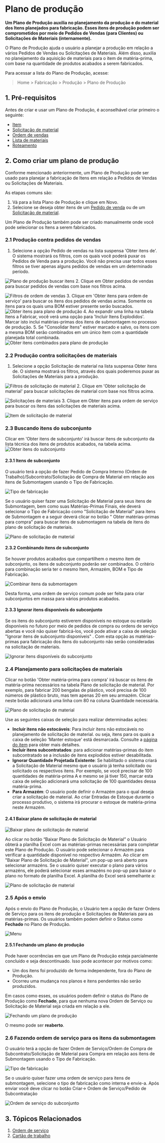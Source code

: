 # Plano de produção



**Um Plano de Produção auxilia no planejamento da produção e do material dos Itens planejados para fabricação. Esses itens de produção podem ser comprometidos por meio de Pedidos de Vendas (para Clientes) ou Solicitações de Materiais (internamente).**


O Plano de Produção ajuda o usuário a planejar a produção em relação a vários Pedidos de Vendas ou Solicitações de Materiais. Além disso, auxilia no planejamento da aquisição de materiais para o item de matéria-prima, com base na quantidade de produtos acabados a serem fabricados.


Para acessar a lista do Plano de Produção, acesse:


> Home > Fabricação > Produção > Plano de Produção


## 1. Pré-requisitos


Antes de criar e usar um Plano de Produção, é aconselhável criar primeiro o seguinte:


* [Item](/docs/pt/stock/item)
* [Solicitação de material](/docs/pt/stock/material-request)
* [Ordem de vendas](/docs/pt/selling/sales-order)
* [Lista de materiais](/docs/pt/manufacturing/bill-of-materials)
* [Roteamento](/docs/pt/manufacturing/routing)


## 2. Como criar um plano de produção


Conforme mencionado anteriormente, um Plano de Produção pode ser usado para planejar a fabricação de Itens em relação a Pedidos de Vendas ou Solicitações de Materiais.


As etapas comuns são:


1. Vá para a lista Plano de Produção e clique em Novo.
2. Selecione se deseja obter itens de um [Pedido de venda](/docs/pt/selling/sales-order) ou de um [Solicitação de material](/docs/pt/stock/material-request).


Um Plano de Produção também pode ser criado manualmente onde você pode selecionar os Itens a serem fabricados.


### 2.1 Produção contra pedidos de vendas


1. Selecione a opção Pedido de vendas na lista suspensa 'Obter itens de'. O sistema mostrará os filtros, com os quais você poderá puxar os Pedidos de Venda para a produção. Você não precisa usar todos esses filtros se tiver apenas alguns pedidos de vendas em um determinado período.


![Plano de produção buscar itens](/files/pp_fetch_from.png)
2. Clique em Obter pedidos de vendas para buscar pedidos de vendas com base nos filtros acima.


![Filtros de ordem de vendas](/files/sales_order_filter.png)
3. Clique em 'Obter itens para ordem de serviço' para buscar os itens dos pedidos de vendas acima. Somente os itens para os quais uma BOM estiver presente serão buscados.
![Obter itens para plano de produção](/files/get_items_wo.png)
4. Ao expandir uma linha na tabela Itens a Fabricar, você verá uma opção para 'Incluir Itens Explodidos'. Marcar isto inclui matérias-primas dos itens de submontagem no processo de produção.
5. Se "Consolidar Itens" estiver marcado e salvo, os itens com a mesma BOM serão combinados em um único item com a quantidade planejada total combinada.
![Obter itens combinados para plano de produção](/files/get_items_combined_wo.png)


### 2.2 Produção contra solicitações de materiais


1. Selecione a opção Solicitação de material na lista suspensa Obter itens de. O sistema mostrará os filtros, através dos quais poderemos puxar as Solicitações de Materiais para a produção.


![Filtros de solicitação de material](/files/material_request_filter.png)
2. Clique em 'Obter solicitação de material' para buscar solicitações de material com base nos filtros acima.


![Solicitações de materiais](/files/material_requests.png)
3. Clique em Obter itens para ordem de serviço para buscar os itens das solicitações de materiais acima.


![Item de solicitação de material](/files/material_request_items.png)


### 2.3 Buscando itens do subconjunto


Clicar em 'Obter itens de subconjunto' irá buscar itens de subconjunto da lista técnica dos itens de produtos acabados, na tabela acima.
![Obter itens do subconjunto](/files/get-subassembly-items.png)


#### 2.3.1 Itens de subconjunto


O usuário terá a opção de fazer Pedido de Compra Interno (Ordem de Trabalho)/Subcontrato/Solicitação de Compra de Material em relação aos itens de Submontagem usando o Tipo de Fabricação. 


![Tipo de fabricação](/files/production_plan_sub_assembly.png)


Se o usuário quiser fazer uma Solicitação de Material para seus itens de Submontagem, bem como suas Matérias-Primas Finais, ele deverá selecionar o Tipo de Fabricação como "Solicitação de Material" para itens de Submontagem e a seguir deverá clicar no botão " Obter matérias-primas para compra" para buscar itens de submontagem na tabela de itens do plano de solicitação de materiais.


![Plano de solicitação de material](/files/production_plan_material_request_items.png)


#### 2.3.2 Combinando itens de subconjunto


Se houver produtos acabados que compartilhem o mesmo item de subconjunto, os itens de subconjunto poderão ser combinados.
O critério para combinação seria ter o mesmo Item, Armazém, BOM e Tipo de Fabricação.


![Combinar itens da submontagem](/files/consolidate-subassembly-items.png)


Desta forma, uma ordem de serviço comum pode ser feita para criar subconjuntos em massa para vários produtos acabados.


#### 2.3.3 Ignorar itens disponíveis do subconjunto


Se os itens do subconjunto estiverem disponíveis no estoque ou estarão disponíveis no futuro por meio de pedidos de compra ou ordens de serviço abertas e você não quiser fabricá-los, você pode ativar a caixa de seleção "Ignorar itens de subconjunto disponíveis" . Com esta opção as matérias-primas para fabricação dos itens do subconjunto não serão consideradas na solicitação de materiais. 


![Ignorar itens disponíveis do subconjunto](/files/skip_available_sub_assembly_items.png)


### 2.4 Planejamento para solicitações de materiais


Clicar no botão 'Obter matéria-prima para compra' irá buscar os itens de matéria-prima necessários na tabela Plano de solicitação de material. Por exemplo, para fabricar 200 bengalas de plástico, você precisa de 100 números de plástico bruto, mas tem apenas 20 em seu armazém. Clicar neste botão adicionará uma linha com 80 na coluna Quantidade necessária.


![Plano de solicitação de material](/files/fetch_materials_for_material_request_purchase.png)


Use as seguintes caixas de seleção para realizar determinadas ações:


* **Incluir itens não estocáveis**: Para incluir itens não estocáveis ​​no planejamento de solicitação de material. ou seja, itens para os quais a caixa de seleção 'Manter estoque' está desmarcada. Consulte a [página do item](/docs/pt/stock/item#12-options-when-creating-an-item) para obter mais detalhes.
* **Incluir itens subcontratados**: para adicionar matérias-primas do item subcontratado se a inclusão de itens explodidos estiver desabilitada.
* **Ignorar Quantidade Projetada Existente**: Se habilitado o sistema criará a Solicitação de Material mesmo que o usuário já tenha solicitado ou solicitado os respectivos itens. Por exemplo, se você precisar de 100 quantidades de matéria-prima A e mesmo se já tiver 150, marcar esta caixa de seleção adicionará uma solicitação de 100 quantidades dessa matéria-prima.
* **Para Armazém**: O usuário pode definir o Armazém para o qual deseja criar a solicitação de material. Ao criar Entradas de Estoque durante o processo produtivo, o sistema irá procurar o estoque de matéria-prima neste Armazém.


#### 2.4.1 Baixar plano de solicitação de material


![Baixar plano de solicitação de material](/files/download_material_request_plan.png)


Ao clicar no botão “Baixar Plano de Solicitação de Material” o Usuário obterá a planilha Excel com as matérias-primas necessárias para completar este Plano de Produção. O usuário pode selecionar o Armazém para verificar a quantidade disponível no respectivo Armazém. Ao clicar em "Baixar Plano de Solicitação de Material", um pop-up será aberto para selecionar armazéns. Se o usuário quiser executar o plano para vários armazéns, ele poderá selecionar esses armazéns no pop-up para baixar o plano no formato de planilha Excel. A planilha do Excel será semelhante a:


![Plano de solicitação de material](/files/material_request_excel.png)


### 2.5 Após o envio


Após o envio do Plano de Produção, o Usuário tem a opção de fazer Ordens de Serviço para os itens de produção e Solicitações de Materiais para as matérias-primas. Os usuários também podem definir o Status como **Fechado** no Plano de Produção.


![Menu](/files/menu_options_for_production_plan.png)


#### 2.5.1 Fechando um plano de produção


Pode haver ocorrências em que um Plano de Produção esteja parcialmente concluído e seja descontinuado. Isso pode acontecer por motivos como:


* Um dos itens foi produzido de forma independente, fora do Plano de Produção.
* Ocorreu uma mudança nos planos e itens pendentes não serão produzidos.


Em casos como esses, os usuários podem definir o status do Plano de Produção como **Fechado**, para que nenhuma nova Ordem de Serviço ou Solicitação de Material seja criada em relação a ele.


![Fechando um plano de produção](/files/production_plan_status.gif)


O mesmo pode ser **reaberto**.


### 2.6 Fazendo ordem de serviço para os itens da submontagem


O usuário terá a opção de fazer Ordem de Serviço/Ordem de Compra de Subcontrato/Solicitação de Material para Compra em relação aos itens de Submontagem usando o Tipo de Fabricação. 


![Tipo de fabricação](/private/files/production_plan_sub_assembly.png)


Se o usuário quiser fazer uma ordem de serviço para itens de submontagem, selecione o tipo de fabricação como interna e envie-a. Após enviar você deve clicar no botão Criar-> Ordem de Serviço/Pedido de Subcontratação


![Ordem de serviço do subconjunto](/files/make_wo_for_sub_assembly_items.png)


## 3. Tópicos Relacionados


1. [Ordem de serviço](/docs/pt/manufacturing/work-order)
2. [Cartão de trabalho](/docs/pt/manufacturing/job-card)



